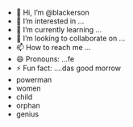 - 👋 Hi, I’m @blackerson
- 👀 I’m interested in ...
- 🌱 I’m currently learning ...
- 💞️ I’m looking to collaborate on ...
- 📫 How to reach me ...
- 😄 Pronouns: ...fe
- ⚡ Fun fact: ....das
good morrow
- powerman
- women
- child
- orphan
- genius
<!---
blackerson/blackerson is a ✨ special ✨ repository because its `README.md` (this file) appears on your GitHub profile.
You can click the Preview link to take a look at your changes.
--->

